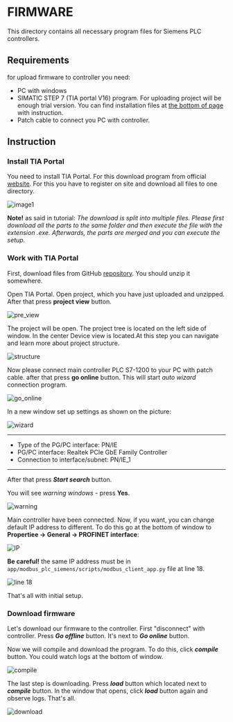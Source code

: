 # FIRMWARE

This directory contains all necessary program files for  Siemens PLC controllers.

## Requirements 

for upload firmware to controller you need:
 - PC with windows
 - SIMATIC STEP 7 (TIA portal V16) program. For uploading project will be enough trial version. You can find installation files at [the bottom of page][db1] with instruction. 
 - Patch cable to connect you PC with controller.

## Instruction
### Install TIA Portal

You need to install TIA Portal. For this download program from official [website][db1]. For this you have to register on site and download all files to one directory. 

![image1][im1]

**Note!** as said in tutorial: *The download is split into multiple files. Please first download all the parts to the same folder and then execute the file with the extension .exe. Afterwards, the parts are merged and you can execute the setup.*

### Work with TIA Portal

First, download files from GitHub [repository][db2]. You should unzip it somewhere.

Open TIA Portal. Open project, which you have just uploaded and unzipped. After that press **project view** button.

![pre_view][im2]

The project will be open. The project tree is located on the left side of window. In the center Device view is located.At this step you can navigate and learn more about project structure.

![structure][im3]

Now please connect main controller PLC S7-1200 to your PC with patch cable. after that press **go online** button. This will start *auto wizard* connection program.

![go_online][im4]

In a new window set up settings as shown on the picture:

![wizard][im5]

***
- Type of the PG/PC interface: PN/IE
- PG/PC interface: Realtek PCIe GbE Family Controller
- Connection to interface/subnet: PN/IE_1
***

After that press ***Start search*** button.

You will see *warning windows* - press **Yes**.

![warning][im6]

Main controller have been connected. Now, if you want, you can change default IP address to different. To do this go at the bottom of window to **Propertiee -> General -> PROFINET interface**:

![IP][im7]

**Be careful!** the same IP address must be in `app/modbus_plc_siemens/scripts/modbus_client_app.py` file at line 18.

![line 18][im8]

That's all with initial setup. 

### Download firmware
Let's download our firmware to the controller. First "disconnect" with controller. Press ***Go offline*** button. It's next to ***Go online*** button.

Now we will compile and download the program. To do this, click ***compile*** button. You could watch logs at the bottom of window.

![compile][im9]

The last step is downloading. Press ***load*** button which located next to ***compile*** button. In the window that opens, click ***load*** button again and observe logs. That's all.

![download][im10]

[db1]: <https://support.industry.siemens.com/cs/document/109772803/simatic-step-7-incl-safety-and-wincc-v16-trial-download?dti=0&lc=en-WW>
[im1]: <../misc/IndustrySupport.jpg>
[db2]: <https://github.com/Multi-Agent-io/lightsout-factory>
[im2]: <../misc/project_view.jpg>
[im3]: <../misc/structure.jpg>
[im4]: <../misc/go_online.jpg>
[im5]: <../misc/wizard.jpg>
[im6]: <../misc/warning.jpg>
[im7]: <../misc/IP.jpg>
[im8]: <../misc/line18.jpg>
[im9]: <../misc/compile.jpg>
[im10]: <../misc/download.jpg>